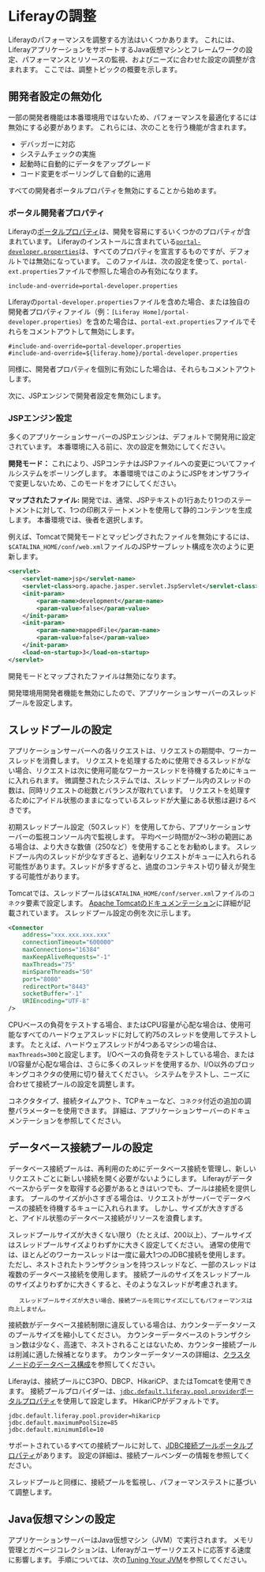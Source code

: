 # Liferayの調整

Liferayのパフォーマンスを調整する方法はいくつかあります。 これには、LiferayアプリケーションをサポートするJava仮想マシンとフレームワークの設定、パフォーマンスとリソースの監視、およびニーズに合わせた設定の調整が含まれます。 ここでは、調整トピックの概要を示します。

## 開発者設定の無効化

一部の開発者機能は本番環境用ではないため、パフォーマンスを最適化するには無効にする必要があります。 これらには、次のことを行う機能が含まれます。

  - デバッガーに対応
  - システムチェックの実施
  - 起動時に自動的にデータをアップグレード
  - コード変更をポーリングして自動的に適用

すべての開発者ポータルプロパティを無効にすることから始めます。

### ポータル開発者プロパティ

Liferayの[ポータルプロパティ](../reference/portal-properties.md)は、開発を容易にするいくつかのプロパティが含まれています。 Liferayのインストールに含まれている[`portal-developer.properties`](https://github.com/liferay/liferay-portal/blob/[$LIFERAY_LEARN_PORTAL_GIT_TAG$]/portal-impl/src/portal-developer.properties)は、すべてのプロパティを宣言するものですが、デフォルトでは無効になっています。 このファイルは、次の設定を使って、`portal-ext.properties`ファイルで参照した場合のみ有効になります。

``` properties
include-and-override=portal-developer.properties
```

Liferayの`portal-developer.properties`ファイルを含めた場合、または独自の開発者プロパティファイル（例：`[Liferay Home]/portal-developer.properties`）を含めた場合は、`portal-ext.properties`ファイルでそれらをコメントアウトして無効にします。

``` properties
#include-and-override=portal-developer.properties
#include-and-override=${liferay.home}/portal-developer.properties
```

同様に、開発者プロパティを個別に有効にした場合は、それらもコメントアウトします。

次に、JSPエンジンで開発者設定を無効にします。

### JSPエンジン設定

多くのアプリケーションサーバーのJSPエンジンは、デフォルトで開発用に設定されています。 本番環境に入る前に、次の設定を無効にしてください。

**開発モード：** これにより、JSPコンテナはJSPファイルへの変更についてファイルシステムをポーリングします。 本番環境ではこのようにJSPをオンザフライで変更しないため、このモードをオフにしてください。

**マップされたファイル:** 開発では、通常、JSPテキストの1行あたり1つのステートメントに対して、1つの印刷ステートメントを使用して静的コンテンツを生成します。 本番環境では、後者を選択します。

例えば、Tomcatで開発モードとマッピングされたファイルを無効にするには、 `$CATALINA_HOME/conf/web.xml`ファイルのJSPサーブレット構成を次のように更新します。

``` xml
<servlet>
    <servlet-name>jsp</servlet-name>
    <servlet-class>org.apache.jasper.servlet.JspServlet</servlet-class>   
    <init-param>
        <param-name>development</param-name>
        <param-value>false</param-value>
    </init-param>
    <init-param>
        <param-name>mappedFile</param-name>
        <param-value>false</param-value>
    </init-param>
    <load-on-startup>3</load-on-startup>
</servlet>
```

開発モードとマップされたファイルは無効になります。

開発環境用開発者機能を無効にしたので、アプリケーションサーバーのスレッドプールを設定します。

## スレッドプールの設定

アプリケーションサーバーへの各リクエストは、リクエストの期間中、ワーカースレッドを消費します。 リクエストを処理するために使用できるスレッドがない場合、リクエストは次に使用可能なワーカースレッドを待機するためにキューに入れられます。 微調整されたシステムでは、スレッドプール内のスレッドの数は、同時リクエストの総数とバランスが取れています。 リクエストを処理するためにアイドル状態のままになっているスレッドが大量にある状態は避けるべきです。

初期スレッドプール設定（50スレッド）を使用してから、アプリケーションサーバーの監視コンソール内で監視します。 平均ページ時間が2〜3秒の範囲にある場合は、より大きな数値（250など）を使用することをお勧めします。 スレッドプール内のスレッドが少なすぎると、過剰なリクエストがキューに入れられる可能性があります。スレッドが多すぎると、過度のコンテキスト切り替えが発生する可能性があります。

Tomcatでは、スレッドプールは`$CATALINA_HOME/conf/server.xml`ファイルの`コネクタ`要素で設定します。 [Apache Tomcatのドキュメンテーション](https://tomcat.apache.org/tomcat-9.0-doc/config/http.html)に詳細が記載されています。 スレッドプール設定の例を次に示します。

``` xml
<Connector
    address="xxx.xxx.xxx.xxx"
    connectionTimeout="600000"
    maxConnections="16384"
    maxKeepAliveRequests="-1"
    maxThreads="75"
    minSpareThreads="50"
    port="8080"
    redirectPort="8443"
    socketBuffer="-1"
    URIEncoding="UTF-8"
/>
```

CPUベースの負荷をテストする場合、またはCPU容量が心配な場合は、使用可能なすべてのハードウェアスレッドに対して約75のスレッドを使用してテストします。 たとえば、ハードウェアスレッドが4つあるマシンの場合は、`maxThreads=300`と設定します。 I/Oベースの負荷をテストしている場合、またはI/O容量が心配な場合は、さらに多くのスレッドを使用するか、I/O以外のブロッキングコネクタの使用に切り替えてください。 システムをテストし、ニーズに合わせて接続プールの設定を調整します。

コネクタタイプ、接続タイムアウト、TCPキューなど、`コネクタ`付近の追加の調整パラメーターを使用できます。 詳細は、アプリケーションサーバーのドキュメンテーションを参照してください。

## データベース接続プールの設定

データベース接続プールは、再利用のためにデータベース接続を管理し、新しいリクエストごとに新しい接続を開く必要がないようにします。 Liferayがデータベースからデータを取得する必要があるときはいつでも、プールは接続を提供します。 プールのサイズが小さすぎる場合は、リクエストがサーバーでデータベースの接続を待機するキューに入れられます。 しかし、サイズが大きすぎると、アイドル状態のデータベース接続がリソースを浪費します。

スレッドプールサイズが大きくない限り（たとえば、200以上）、プールサイズはスレッドプールサイズよりわずかに大きく設定してください。 通常の使用では、ほとんどのワーカースレッドは一度に最大1つのJDBC接続を使用します。 ただし、ネストされたトランザクションを持つスレッドなど、一部のスレッドは複数のデータベース接続を使用します。 接続プールのサイズをスレッドプールのサイズよりわずかに大きくすると、そのようなスレッドが考慮されます。

``` note::
   スレッドプールサイズが大きい場合、接続プールを同じサイズにしてもパフォーマンスは向上しません。
```

接続数がデータベース接続制限に違反している場合は、カウンターデータソースのプールサイズを縮小してください。 カウンターデータベースのトランザクション数は少なく、高速で、ネストされることはないため、カウンター接続プールは削減に適した候補となります。 カウンターデータソースの詳細は、[クラスタノードのデータベース構成](docs/dxp/7.x/en/installation-and-upgrades/setting-up-liferay-dxp/clustering-for-high-availability/database-configuration-for-cluster-nodes.md)を参照してください。

Liferayは、接続プールにC3PO、DBCP、HikariCP、またはTomcatを使用できます。 接続プールプロバイダーは、[`jdbc.default.liferay.pool.provider`](https://docs.liferay.com/dxp/portal/7.3-latest/propertiesdoc/portal.properties.html#JDBC)[ポータルプロパティ](../reference/portal-properties.md)を使用して設定します。 HikariCPがデフォルトです。

``` properties
jdbc.default.liferay.pool.provider=hikaricp
jdbc.default.maximumPoolSize=85
jdbc.default.minimumIdle=10
```

サポートされているすべての接続プールに対して、[JDBC接続プールポータルプロパティ](https://docs.liferay.com/dxp/portal/7.3-latest/propertiesdoc/portal.properties.html#JDBC)があります。 設定の詳細は、接続プールベンダーの情報を参照してください。

スレッドプールと同様に、接続プールを監視し、パフォーマンステストに基づいて調整します。

## Java仮想マシンの設定

アプリケーションサーバーはJava仮想マシン（JVM）で実行されます。 メモリ管理とガベージコレクションは、Liferayがユーザーリクエストに応答する速度に影響します。 手順については、次の[Tuning Your JVM](./tuning-your-jvm.md)を参照してください。
